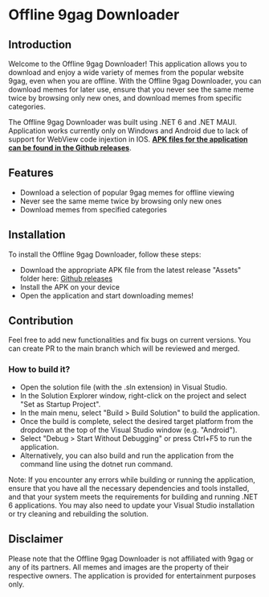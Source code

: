 # Offline 9gag Downloader
## Introduction
Welcome to the Offline 9gag Downloader! This application allows you to download and enjoy a wide variety of memes from the popular website 9gag, even when you are offline. With the Offline 9gag Downloader, you can download memes for later use, ensure that you never see the same meme twice by browsing only new ones, and download memes from specific categories.

The Offline 9gag Downloader was built using .NET 6 and .NET MAUI. Application works currently only on Windows and Android due to lack of support for WebView code injextion in IOS.
[**APK files for the application can be found in the Github releases**](https://github.com/wmatecki97/Offline9GagDownloaderApp/releases).

## Features
* Download a selection of popular 9gag memes for offline viewing
* Never see the same meme twice by browsing only new ones
* Download memes from specified categories

## Installation
To install the Offline 9gag Downloader, follow these steps:

* Download the appropriate APK file from the latest release "Assets" folder here: [Github releases](https://github.com/wmatecki97/Offline9GagDownloaderApp/releases)
* Install the APK on your device
* Open the application and start downloading memes!

## Contribution
Feel free to add new functionalities and fix bugs on current versions. You can create PR to the main branch which will be reviewed and merged. 

### How to build it?
* Open the solution file (with the .sln extension) in Visual Studio.
* In the Solution Explorer window, right-click on the project and select "Set as Startup Project".
* In the main menu, select "Build > Build Solution" to build the application.
* Once the build is complete, select the desired target platform from the dropdown at the top of the Visual Studio window (e.g. "Android").
* Select "Debug > Start Without Debugging" or press Ctrl+F5 to run the application.
* Alternatively, you can also build and run the application from the command line using the dotnet run command.

Note: If you encounter any errors while building or running the application, ensure that you have all the necessary dependencies and tools installed, and that your system meets the requirements for building and running .NET 6 applications. 
You may also need to update your Visual Studio installation or try cleaning and rebuilding the solution.

## Disclaimer
Please note that the Offline 9gag Downloader is not affiliated with 9gag or any of its partners. All memes and images are the property of their respective owners. 
The application is provided for entertainment purposes only.
